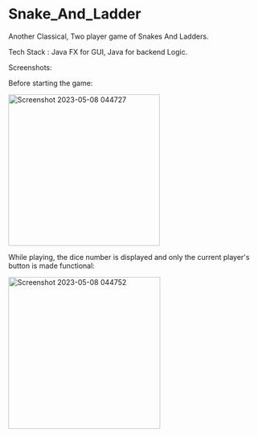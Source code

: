 # Snake_And_Ladder
Another Classical, Two player game of Snakes And Ladders.

Tech Stack : Java FX for GUI, Java for backend Logic.

Screenshots:

Before starting the game:

<img width="301" alt="Screenshot 2023-05-08 044727" src="https://user-images.githubusercontent.com/122738012/236707470-225008be-e059-4a27-9295-c01a025373a3.png">

While playing, the dice number is displayed and only the current player's button is made functional:

<img width="302" alt="Screenshot 2023-05-08 044752" src="https://user-images.githubusercontent.com/122738012/236707508-429305a0-9945-4c01-8c97-b78b2d496e89.png">

